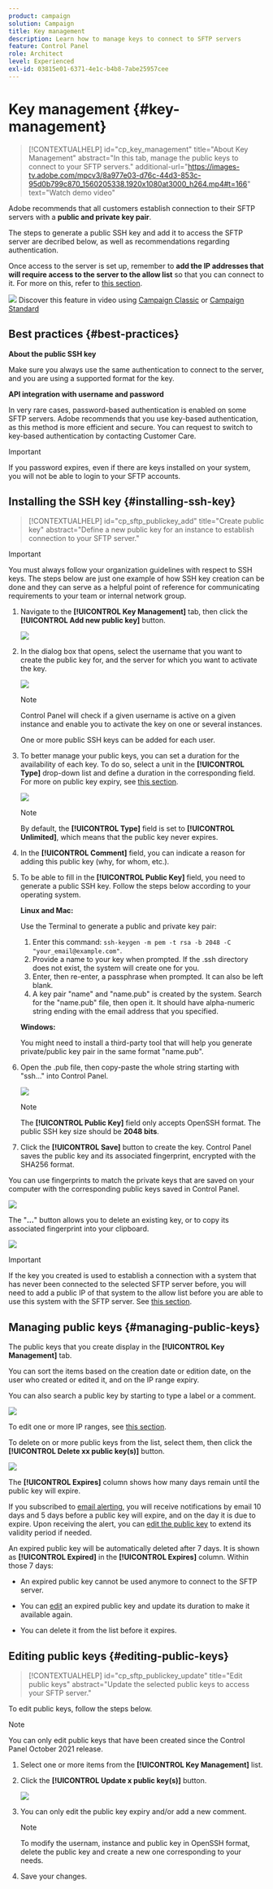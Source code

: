 ```yaml
---
product: campaign
solution: Campaign 
title: Key management
description: Learn how to manage keys to connect to SFTP servers
feature: Control Panel
role: Architect
level: Experienced
exl-id: 03815e01-6371-4e1c-b4b8-7abe25957cee
---
```

# Key management {#key-management}

>[!CONTEXTUALHELP]
>id="cp_key_management"
>title="About Key Management"
>abstract="In this tab, manage the public keys to connect to your SFTP servers."
>additional-url="https://images-tv.adobe.com/mpcv3/8a977e03-d76c-44d3-853c-95d0b799c870_1560205338.1920x1080at3000_h264.mp4#t=166" text="Watch demo video"

Adobe recommends that all customers establish connection to their SFTP servers with a **public and private key pair**.

The steps to generate a public SSH key and add it to access the SFTP server are decribed below, as well as recommendations regarding authentication.

Once access to the server is set up, remember to **add the IP addresses that will require access to the server to the allow list** so that you can connect to it. For more on this, refer to [this section](../../instances-settings/using/ip-allow-listing-instance-access.md).

![](assets/do-not-localize/how-to-video.png) Discover this feature in video using [Campaign Classic](https://experienceleague.adobe.com/docs/campaign-classic-learn/control-panel/sftp-management/generate-ssh-key.html?lang=en#sftp-management) or [Campaign Standard](https://experienceleague.adobe.com/docs/campaign-standard-learn/control-panel/sftp-management/generate-ssh-key.html?lang=en#sftp-management)

## Best practices {#best-practices}

**About the public SSH key**

Make sure you always use the same authentication to connect to the server, and you are using a supported format for the key.

**API integration with username and password**

In very rare cases, password-based authentication is enabled on some SFTP servers. Adobe recommends that you use key-based authentication, as this method is more efficient and secure. You can request to switch to key-based authentication by contacting Customer Care.

>[!IMPORTANT]
>
>If you password expires, even if there are keys installed on your system, you will not be able to login to your SFTP accounts.

## Installing the SSH key {#installing-ssh-key}

>[!CONTEXTUALHELP]
>id="cp_sftp_publickey_add"
>title="Create public key"
>abstract="Define a new public key for an instance to establish connection to your SFTP server."

>[!IMPORTANT]
>
>You must always follow your organization guidelines with respect to SSH keys. The steps below are just one example of how SSH key creation can be done and they can serve as a helpful point of reference for communicating requirements to your team or internal network group.

1. Navigate to the **[!UICONTROL Key Management]** tab, then click the **[!UICONTROL Add new public key]** button.

    ![](assets/key0.png)

1. In the dialog box that opens, select the username that you want to create the public key for, and the server for which you want to activate the key.

    ![](assets/key1.png)

    >[!NOTE]
    >
    >Control Panel will check if a given username is active on a given instance and enable you to activate the key on one or several instances.
    >
    >One or more public SSH keys can be added for each user.

1. To better manage your public keys, you can set a duration for the availability of each key. To do so, select a unit in the **[!UICONTROL Type]** drop-down list and define a duration in the corresponding field. For more on public key expiry, see [this section](#managing-public-keys).

    ![](assets/key_expiry.png)

    >[!NOTE]
    >
    >By default, the **[!UICONTROL Type]** field is set to **[!UICONTROL Unlimited]**, which means that the public key never expires.

1. In the **[!UICONTROL Comment]** field, you can indicate a reason for adding this public key (why, for whom, etc.).

1. To be able to fill in the **[!UICONTROL Public Key]** field, you need to generate a public SSH key. Follow the steps below according to your operating system.

    **Linux and Mac:**

    Use the Terminal to generate a public and private key pair:
    1. Enter this command: `ssh-keygen -m pem -t rsa -b 2048 -C "your_email@example.com"`.
    1. Provide a name to your key when prompted. If the .ssh directory does not exist, the system will create one for you.
    1. Enter, then re-enter, a passphrase when prompted. It can also be left blank.
    1. A key pair "name" and "name.pub" is created by the system. Search for the "name.pub" file, then open it. It should have alpha-numeric string ending with the email address that you specified.

    **Windows:**

    You might need to install a third-party tool that will help you generate private/public key pair in the same format "name.pub".

1. Open the .pub file, then copy-paste the whole string starting with "ssh..." into Control Panel.

    ![](assets/publickey.png)

    >[!NOTE]
    >
    >The **[!UICONTROL Public Key]** field only accepts OpenSSH format. The public SSH key size should be **2048 bits**.

1. Click the **[!UICONTROL Save]** button to create the key. Control Panel saves the public key and its associated fingerprint, encrypted with the SHA256 format.

You can use fingerprints to match the private keys that are saved on your computer with the corresponding public keys saved in Control Panel.

![](assets/fingerprint_compare.png)

The "**...**" button allows you to delete an existing key, or to copy its associated fingerprint into your clipboard.

![](assets/key_options.png)

>[!IMPORTANT]
>
>If the key you created is used to establish a connection with a system that has never been connected to the selected SFTP server before, you will need to add a public IP of that system to the allow list before you are able to use this system with the SFTP server. See [this section](ip-range-allow-listing.md).

## Managing public keys {#managing-public-keys}

The public keys that you create display in the **[!UICONTROL Key Management]** tab.

You can sort the items based on the creation date or edition date, on the user who created or edited it, and on the IP range expiry.

You can also search a public key by starting to type a label or a comment.

![](assets/control_panel_key_management_sort.png)

To edit one or more IP ranges, see [this section](#editing-public-keys).

To delete on or more public keys from the list, select them, then click the **[!UICONTROL Delete xx public key(s)]** button.

![](assets/control_panel_delete_key.png)

The **[!UICONTROL Expires]** column shows how many days remain until the public key will expire.

If you subscribed to [email alerting](../../performance-monitoring/using/email-alerting.md), you will receive notifications by email 10 days and 5 days before a public key will expire, and on the day it is due to expire. Upon receiving the alert, you can [edit the public key](#editing-public-keys) to extend its validity period if needed.

An expired public key will be automatically deleted after 7 days. It is shown as **[!UICONTROL Expired]** in the **[!UICONTROL Expires]** column. Within those 7 days:

* An expired public key cannot be used anymore to connect to the SFTP server.

* You can [edit](#editing-public-keys) an expired public key and update its duration to make it available again.

* You can delete it from the list before it expires.

## Editing public keys {#editing-public-keys}

>[!CONTEXTUALHELP]
>id="cp_sftp_publickey_update"
>title="Edit public keys"
>abstract="Update the selected public keys to access your SFTP server."

To edit public keys, follow the steps below.

>[!NOTE]
>
>You can only edit public keys that have been created since the Control Panel October 2021 release.

1. Select one or more items from the **[!UICONTROL Key Management]** list.
1. Click the **[!UICONTROL Update x public key(s)]** button.

    ![](assets/control_panel_edit_key.png)

1. You can only edit the public key expiry and/or add a new comment.

    >[!NOTE]
    >
    >To modify the usernam, instance and public key in OpenSSH format, delete the public key and create a new one corresponding to your needs.

1. Save your changes.
